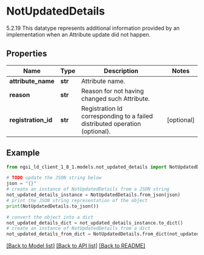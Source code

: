 # NotUpdatedDetails

5.2.19 This datatype represents additional information provided by an implementation when an Attribute update did not happen. 

## Properties

Name | Type | Description | Notes
------------ | ------------- | ------------- | -------------
**attribute_name** | **str** | Attribute name.  | 
**reason** | **str** | Reason for not having changed such Attribute.  | 
**registration_id** | **str** | Registration Id corresponding to a failed distributed operation (optional).  | [optional] 

## Example

```python
from ngsi_ld_client_1_8_1.models.not_updated_details import NotUpdatedDetails

# TODO update the JSON string below
json = "{}"
# create an instance of NotUpdatedDetails from a JSON string
not_updated_details_instance = NotUpdatedDetails.from_json(json)
# print the JSON string representation of the object
print(NotUpdatedDetails.to_json())

# convert the object into a dict
not_updated_details_dict = not_updated_details_instance.to_dict()
# create an instance of NotUpdatedDetails from a dict
not_updated_details_from_dict = NotUpdatedDetails.from_dict(not_updated_details_dict)
```
[[Back to Model list]](../README.md#documentation-for-models) [[Back to API list]](../README.md#documentation-for-api-endpoints) [[Back to README]](../README.md)


